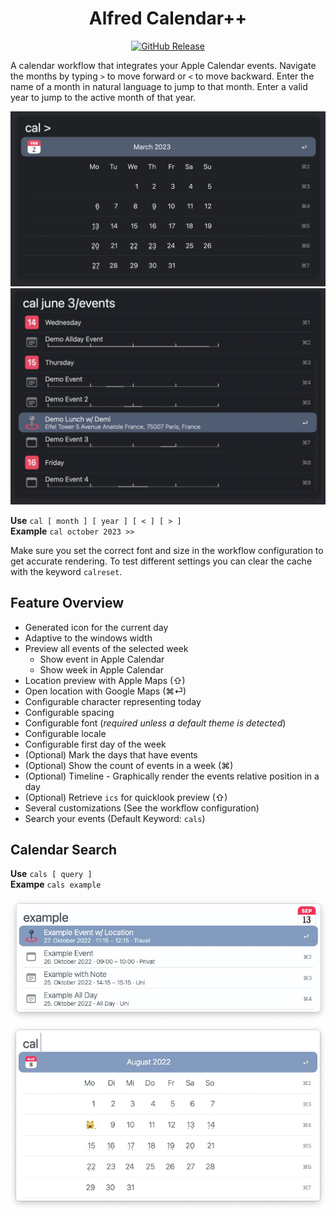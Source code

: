 
<h1 align="center">Alfred Calendar++</h1>

<p align="center">
	<a href="https://github.com/zeitlings/alfred-calendar/releases"><img src="https://img.shields.io/github/v/release/zeitlings/alfred-calendar.svg" alt="GitHub Release"></a>
</p>

A calendar workflow that integrates your Apple Calendar events. Navigate the months by typing ` > ` to move forward or ` < ` to move backward. Enter the name of a month in natural language to jump to that month. Enter a valid year to jump to the active month of that year. 

![](images/calpp-month.jpg)
![](images/calpp-events-a.jpg)
<!--![](images/calpp-events.jpg)-->

**Use**   ` cal [ month ] [ year ] [ < ] [ > ] `  
**Example**		` cal october 2023 >> `

Make sure you set the correct font and size in the workflow configuration to get accurate rendering. To test different settings you can clear the cache with the keyword `calreset`. 

<!-- ![](images/calpp-week.jpg) -->

## Feature Overview

- Generated icon for the current day
- Adaptive to the windows width
- Preview all events of the selected week
	- Show event in Apple Calendar
	- Show week in Apple Calendar
- Location preview with Apple Maps (⇧)
- Open location with Google Maps (⌘⏎)
- Configurable character representing today
- Configurable spacing
- Configurable font (*required unless a default theme is detected*)
- Configurable locale
- Configurable first day of the week
- (Optional) Mark the days that have events
- (Optional) Show the count of events in a week (⌘)
- (Optional) Timeline - Graphically render the events relative position in a day
- (Optional) Retrieve `ics` for quicklook preview (⇧)
- Several customizations (See the workflow configuration)
- Search your events (Default Keyword: `cals`)




## Calendar Search

**Use** 			` cals [ query ] `  
**Exampe** 	` cals example `

![](images/calpp-search.jpg)
![](images/calpp-locale.gif)
